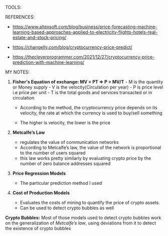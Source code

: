 TOOLS:

REFERENCES:
- https://www.altexsoft.com/blog/business/price-forecasting-machine-learning-based-approaches-applied-to-electricity-flights-hotels-real-estate-and-stock-pricing/ 

- https://changelly.com/blog/cryptocurrency-price-predict/

- https://thecleverprogrammer.com/2021/12/27/cryptocurrency-price-prediction-with-machine-learning/

MY NOTES:

1. **Fisher's Equation of exchange: MV = PT => P = MV/T**
        - M is the quantity or Money supply
        - V is the velocity(Circulation per year)
        - P is price level i.e price per unit
        - T is the total goods and services transacted or in circulation

    - According to the method, the cryptocurrency price depends on its velocity, the rate at which the currency is used to buy/sell something

    - The higher is velocity, the lower is the price

2. **Metcalfe’s Law**
    - regulates the value of communication networks
    - According to Metcalfe’s law, the value of the network is proportional to the number of users squared
    - this law works pretty similarly by evaluating crypto price by the number of zero balance addresses squared

3. **Price Regression Models**
    - The particular prediction method I used

4. **Cost of Production Models**
    - Evaluates the costs of mining to quantify the price of crypto assets.
    - Can be used to detect crypto bubbles as well

**Crypto Bubbles:**
Most of those models used to detect crypto bubbles work on the generalization of *Metcalfe’s law*, using deviations from it to detect the existence of crypto bubbles